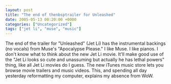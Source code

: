 ```yaml
---
layout: post
title: "The end of thenbsptrailer for Unleashed"
date: 2005-05-13 00:20:00 +0000
categories: ["Uncategorized"]
tags: ["jet li", "muse", "music"]
---
```


The end of the trailer for "Unleashed" (Jet Li) has the instrumental backings (no vocals) from Muse's "Apocalypse Please." I like Muse. I like pianos. I don't know what to think about the new Jet Li movie. It'll make good use of the "Jet Li looks so cute and unassuming but actually he has lethal powers" thing, like all Jet Li movies do I guess. The new iTunes music store lets you browse movie trailers and music videos. This, and spending all day yesterday reformatting my computer, explains my absence from WoW.